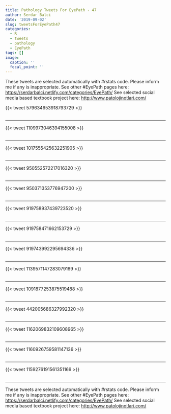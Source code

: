 ```yaml
---
title: Pathology Tweets For EyePath - 47
author: Serdar Balci
date: '2019-09-02'
slug: tweetsForEyePath47
categories:
  - R
  - tweets
  - pathology
  - EyePath
tags: []
image:
  caption: ''
  focal_point: ''
---
```



These tweets are selected automatically with #rstats code. Please inform me if any is inappropriate.
See other #EyePath pages here: https://serdarbalci.netlify.com/categories/EyePath/ 
See selected social media based textbook project here: http://www.patolojinotlari.com/

{{< tweet 579634653918793729 >}}
<br>
<br>
<hr>
{{< tweet 1109973046394155008 >}}
<br>
<br>
<hr>
{{< tweet 1017555425632251905 >}}
<br>
<br>
<hr>
{{< tweet 950552572217016320 >}}
<br>
<br>
<hr>
{{< tweet 950371353776947200 >}}
<br>
<br>
<hr>
{{< tweet 919758937439723520 >}}
<br>
<br>
<hr>
{{< tweet 919758471662153729 >}}
<br>
<br>
<hr>
{{< tweet 919743992295694336 >}}
<br>
<br>
<hr>
{{< tweet 1139571147283079169 >}}
<br>
<br>
<hr>
{{< tweet 1091877253875519488 >}}
<br>
<br>
<hr>
{{< tweet 442005686327992320 >}}
<br>
<br>
<hr>
{{< tweet 1162069832109608965 >}}
<br>
<br>
<hr>
{{< tweet 1160926759581147136 >}}
<br>
<br>
<hr>
{{< tweet 1159276191561351169 >}}
<br>
<br>
<hr>


These tweets are selected automatically with #rstats code. Please inform me if any is inappropriate.
See other #EyePath pages here: https://serdarbalci.netlify.com/categories/EyePath/ 
See selected social media based textbook project here: http://www.patolojinotlari.com/
